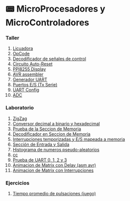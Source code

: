 # 📟 MicroProcesadores y MicroControladores

### Taller
  1. [Licuadora](./Laboratorio/Practica%201)
  2. [OpCode]()
  3. [Decodificador de señales de control]()
  4. [Circuito Auto-Reset]()
  5. [PPI8255 Display]()
  6. [AVR assembler]()
  7. [Generador UART]()
  8. [Puertos E/S (Tx Serie)]()
  9. [UART Config]()
  10. [ADC]()

### Laboratorio
  1. [ZigZag]()
  2. [Conversor decimal a binario y hexadecimal]()
  3. [Prueba de la Seccion de Memoria]()
  4. [Decodificador en Seccion de Memoria]()
  5. [Interrupciones temporizadas y E/S mapeada a memoria]()
  6. [Sección de Entrada y Salida]()
  7. [Histograma de numeros pseudo-aleatorios]()
  8. [cc]()
  9. [Prueba de UART 0, 1, 2 y 3]()
  10. [Animacion de Matrix con Delay (asm avr)]()
  11. [Animacion de Matrix con Interrupciones]()

### Ejercicios
  1. [Tiempo promedio de pulsaciones (juego)]()